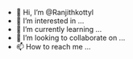 - 👋 Hi, I’m @Ranjithkottyl
- 👀 I’m interested in ...
- 🌱 I’m currently learning ...
- 💞️ I’m looking to collaborate on ...
- 📫 How to reach me ...

<!---
Ranjithkottyl/Ranjithkottyl is a ✨ special ✨ repository because its `README.md` (this file) appears on your GitHub profile.
You can click the Preview link to take a look at your changes.
--->
